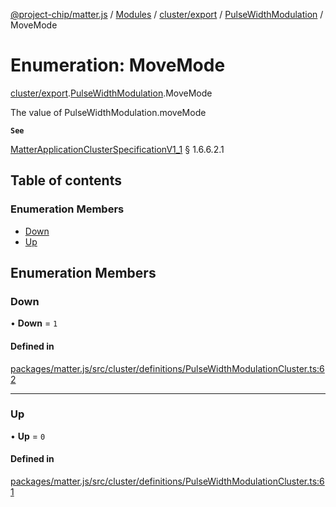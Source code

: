 [@project-chip/matter.js](../README.md) / [Modules](../modules.md) / [cluster/export](../modules/cluster_export.md) / [PulseWidthModulation](../modules/cluster_export.PulseWidthModulation.md) / MoveMode

# Enumeration: MoveMode

[cluster/export](../modules/cluster_export.md).[PulseWidthModulation](../modules/cluster_export.PulseWidthModulation.md).MoveMode

The value of PulseWidthModulation.moveMode

**`See`**

[MatterApplicationClusterSpecificationV1_1](../interfaces/spec_export.MatterApplicationClusterSpecificationV1_1.md) § 1.6.6.2.1

## Table of contents

### Enumeration Members

- [Down](cluster_export.PulseWidthModulation.MoveMode.md#down)
- [Up](cluster_export.PulseWidthModulation.MoveMode.md#up)

## Enumeration Members

### Down

• **Down** = ``1``

#### Defined in

[packages/matter.js/src/cluster/definitions/PulseWidthModulationCluster.ts:62](https://github.com/project-chip/matter.js/blob/16d5b0d/packages/matter.js/src/cluster/definitions/PulseWidthModulationCluster.ts#L62)

___

### Up

• **Up** = ``0``

#### Defined in

[packages/matter.js/src/cluster/definitions/PulseWidthModulationCluster.ts:61](https://github.com/project-chip/matter.js/blob/16d5b0d/packages/matter.js/src/cluster/definitions/PulseWidthModulationCluster.ts#L61)
